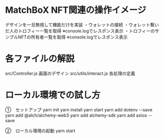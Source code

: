 # MatchBoX NFT関連の操作イメージ
デザインを一旦無視して機能だけを実装
・ウォレットの接続
・ウォレット繋いだ人のトロフィー一覧を取得 ※console.logでレスポンス表示
・トロフィーのサンプルNFTの所有者一覧を取得 ※console.logでレスポンス表示

# 各ファイルの解説
src/Controller.js       画面のデザイン
src/utils/interact.js   各処理の定義

# ローカル環境での試し方
①　セットアップ
yarn init
yarn install
yarn start
yarn add dotenv --save
yarn add @alch/alchemy-web3
yarn add alchemy-sdk
yarn add axios --save

②　ローカル環境の起動
yarn start